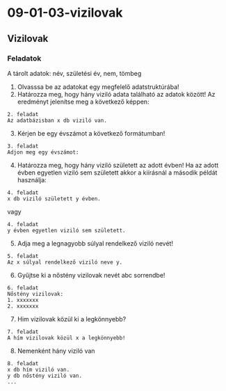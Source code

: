 # 09-01-03-vizilovak
## Vizilovak
### Feladatok
A tárolt adatok: név, születési év, nem, tömbeg
1. Olvasssa be az adatokat egy megfelelő adatstruktúrába!
2. Határozza meg, hogy hány viziló adata található az adatok között! Az eredményt jelenítse meg a következő képpen:
```
2. feladat
Az adatbázisban x db viziló van.
```
3. Kérjen be egy évszámot a következő formátumban!
```
3. feladat
Adjon meg egy évszámot:
```
4. Határozza meg, hogy hány viziló született az adott évben! Ha az adott évben egyetlen viziló sem született akkor a kiírásnál a második példát használja:
```
4. feladat
x db viziló született y évben.
```
vagy
```
4. feladat
y évben egyetlen viziló sem született.
```
5. Adja meg a legnagyobb súlyal rendelkező viziló nevét!
```
5. feladat
Az x súlyal rendelkező viziló neve y.
```
6. Gyűjtse ki a nőstény vizilovak nevét abc sorrendbe!
```
6. feladat
Nőstény vizilovak:
1. xxxxxxx
2. xxxxxxx
```
7.  Him vizilovak közül ki a legkönnyebb?
```
7. feladat
A hím vizilovak közül x a legkönnyebb!
```
8.  Nemenként hány viziló van
```
8. feladat
x db hím viziló van.
y db nőstény viziló van.
...
```
